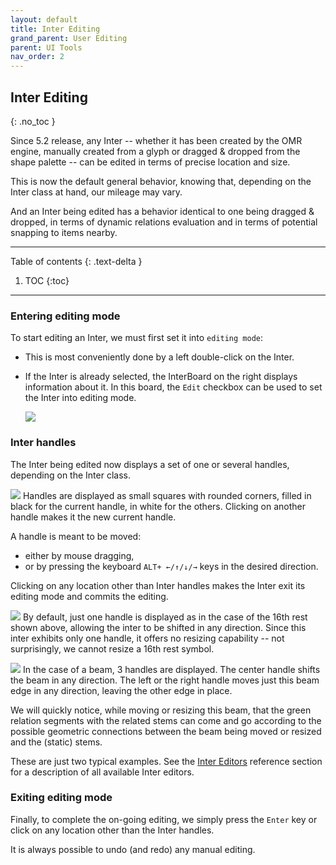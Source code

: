 ```yaml
---
layout: default
title: Inter Editing
grand_parent: User Editing
parent: UI Tools
nav_order: 2
---
```

## Inter Editing
{: .no_toc }

Since 5.2 release, any Inter -- whether it has been created by the OMR engine,
manually created from a glyph or dragged & dropped from the shape palette -- can be edited
in terms of precise location and size.

This is now the default general behavior, knowing that, depending on the Inter class at hand,
our mileage may vary.

And an Inter being edited has a behavior identical to one being dragged & dropped,
in terms of dynamic relations evaluation and in terms of potential snapping to items nearby.

---
Table of contents
{: .text-delta }

1. TOC
{:toc}
---

### Entering editing mode

To start editing an Inter, we must first set it into `editing mode`:
- This is most conveniently done by a left double-click on the Inter.
- If the Inter is already selected, the InterBoard on the right displays information about it.
  In this board, the `Edit` checkbox can be used to set the Inter into editing mode.    

  ![](../assets/images/interboard_edit.png)

### Inter handles

The Inter being edited now displays a set of one or several handles, depending on the
Inter class.

![](../assets/images/handles.png)
Handles are displayed as small squares with rounded corners, filled in black for the current handle,
in white for the others.
Clicking on another handle makes it the new current handle.

A handle is meant to be moved:
- either by mouse dragging,
- or by pressing the keyboard `ALT+ ←/↑/↓/→` keys in the desired direction.

Clicking on any location other than Inter handles makes the Inter exit its editing mode and
commits the editing.

![](../assets/images/rest_edited.png)
By default, just one handle is displayed as in the case of the 16th rest shown above, allowing the
inter to be shifted in any direction.
Since this inter exhibits only one handle, it offers no resizing capability
-- not surprisingly, we cannot resize a 16th rest symbol.

![](../assets/images/beam_edited.png)
In the case of a beam, 3 handles are displayed.
The center handle shifts the beam in any direction.
The left or the right handle moves just this beam edge in any direction, leaving the other edge in
place.

We will quickly notice, while moving or resizing this beam, that the green relation segments with
the related stems can come and go according to the possible geometric connections between the beam
being moved or resized and the (static) stems.

These are just two typical examples.
See the [Inter Editors](../ui_tools/inter_editor.md) reference section for a description
of all available Inter editors.

### Exiting editing mode

Finally, to complete the on-going editing, we simply press the `Enter` key or
click on any location other than the Inter handles.

It is always possible to undo (and redo) any manual editing.
